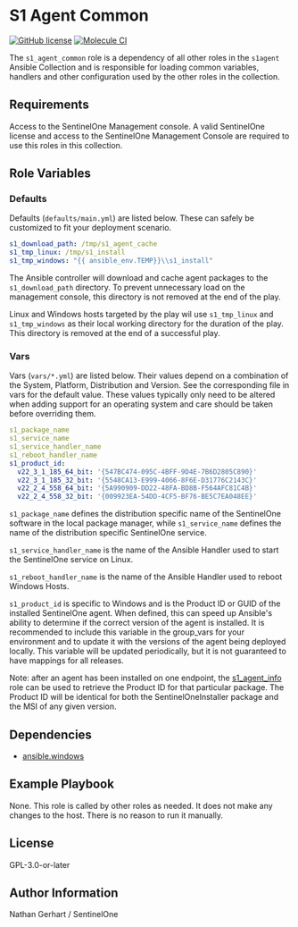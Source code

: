# S1 Agent Common

[![GitHub license](https://badgen.net/github/license/s1-nathangerhart/ansible_collection_s1agent)](https://github.com/s1-nathangerhart/ansible_collection_s1agent/blob/main/LICENSE)
[![Molecule CI](https://github.com/s1-nathangerhart/ansible_collection_s1agent/actions/workflows/s1_agent_common.yml/badge.svg)](https://github.com/s1-nathangerhart/ansible_collection_s1agent/actions/workflows/s1_agent_common.yml)

The `s1_agent_common` role is a dependency of all other roles in the `s1agent` Ansible Collection and is responsible for loading common variables, handlers and other configuration used by the other roles in the collection.

## Requirements

Access to the SentinelOne Management console.
A valid SentinelOne license and access to the SentinelOne Management Console are required to use this roles in this collection.

## Role Variables

### Defaults

Defaults (`defaults/main.yml`) are listed below. These can safely be customized to fit your deployment scenario.

```yaml
s1_download_path: /tmp/s1_agent_cache
s1_tmp_linux: /tmp/s1_install
s1_tmp_windows: "{{ ansible_env.TEMP}}\\s1_install"
```

The Ansible controller will download and cache agent packages to the `s1_download_path` directory. To prevent unnecessary load on the management console, this directory is not removed at the end of the play.

Linux and Windows hosts targeted by the play wil use `s1_tmp_linux` and `s1_tmp_windows` as their local working directory for the duration of the play. This directory is removed at the end of a successful play.

### Vars

Vars (`vars/*.yml`) are listed below. Their values depend on a combination of the System, Platform, Distribution and Version. See the corresponding file in vars for the default value. These values typically only need to be altered when adding support for an operating system and care should be taken before overriding them.

```yaml
s1_package_name
s1_service_name
s1_service_handler_name
s1_reboot_handler_name
s1_product_id:
  v22_3_1_185_64_bit: '{547BC474-095C-4BFF-9D4E-7B6D2805C890}'
  v22_3_1_185_32_bit: '{5548CA13-E999-4066-8F6E-D31776C2143C}'
  v22_2_4_558_64_bit: '{5A990909-DD22-48FA-BD8B-F564AFC81C4B}'
  v22_2_4_558_32_bit: '{009923EA-54DD-4CF5-BF76-BE5C7EA048EE}'
```

`s1_package_name` defines the distribution specific name of the SentinelOne software in the local package manager, while `s1_service_name` defines the name of the distribution specific SentinelOne service.

`s1_service_handler_name` is the name of the Ansible Handler used to start the SentinelOne service on Linux.

`s1_reboot_handler_name` is the name of the Ansible Handler used to reboot Windows Hosts.

`s1_product_id` is specific to Windows and is the Product ID or GUID of the installed SentinelOne agent. When defined, this can speed up Ansible's ability to determine if the correct version of the agent is installed. It is recommended to include this variable in the group_vars for your environment and to update it with the versions of the agent being deployed locally. This variable will be updated periodically, but it is not guaranteed to have mappings for all releases.

Note: after an agent has been installed on one endpoint, the [s1_agent_info](../s1_agent_info/) role can be used to retrieve the Product ID for that particular package. The Product ID will be identical for both the SentinelOneInstaller package and the MSI of any given version.

## Dependencies

* [ansible.windows](https://docs.ansible.com/ansible/latest/collections/ansible/windows/index.html)

## Example Playbook

None. This role is called by other roles as needed. It does not make any changes to the host. There is no reason to run it manually.

## License

GPL-3.0-or-later

## Author Information

Nathan Gerhart / SentinelOne
